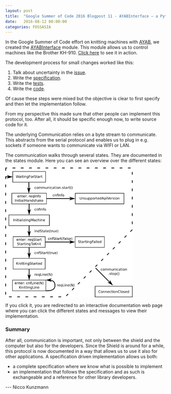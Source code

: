 ```yaml
---
layout: post
title:  "Google Summer of Code 2016 Blogpost 11 - AYABInterface – a Python Module for the AYAB shield"
date:   2016-08-12 00:00:00
categories: FOSSASIA
---
```


In the Google Summer of Code effort on knitting machines with [AYAB](http://ayab-knitting.com/), we created the [AYABInterface](https://pypi.python.org/pypi/AYABInterface/0.0.7) module. This module allows us to control machines like the Brother KH-910. [Click here](http://blog.fossasia.org/kniteditor-first-success/) to see it in action.

The development process for small changes worked like this:

  1. Talk about uncertainty in the [issue](https://github.com/AllYarnsAreBeautiful/ayab-desktop/issues/17).
  2. Write the [specification](http://ayabinterface.readthedocs.io/en/latest/communication/index.html).
  3. Write the [tests](https://github.com/fossasia/AYABInterface/tree/master/AYABInterface/communication/test).
  4. Write the [code](https://github.com/fossasia/AYABInterface/tree/master/AYABInterface/communication).

Of cause these steps were mixed but the objective is clear to first specify and then let the implementation follow.

From my perspective this made sure that other people can implement this protocol, too. After all, it should be specific enough now, to write source code for it.

The underlying Communication relies on a byte stream to communicate. This abstracts from the serial protocol and enables us to plug in e.g. sockets if someone wants to communicate via WIFI or LAN.

The communication walks through several states. They are documented in the states module. Here you can see an overview over the different states:

 <a href="http://pythonhosted.org/AYABInterface/_static/CommunicationStateDiagram.html">
     <img src="/assets/posts/CommunicationStateDiagram.png" width="400">
 </a> 

If you click it, you are redirected to an interactive documentation web page where you can click the different states and messages to view their implementation.

### Summary

After all, communication is important, not only between the shield and the computer but also for the developers. Since the Shield is around for a while, this protocol is now documented in a way that allows us to use it also for other applications. A specification driven implementation allows us both:

* a complete specification where we know what is possible to implement
* an implementation that follows the specification and as such is exchangeable and a reference for other library developers.


--- Nicco Kunzmann